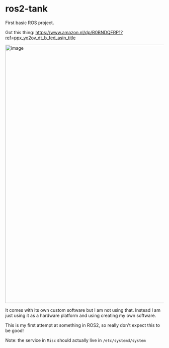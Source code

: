 # ros2-tank

First basic ROS project.

Got this thing: https://www.amazon.nl/dp/B0BNDQFRP1?ref=ppx_yo2ov_dt_b_fed_asin_title

<img width="823" height="823" alt="image" src="https://github.com/user-attachments/assets/f220cae1-ecaf-449f-8ec4-2d8ae5945ca2" />


It comes with its own custom software but I am not using that. Instead I am just using it as a hardware platform and using creating my own software.

This is my first attempt at something in ROS2, so really don't expect this to be good!


Note: the service in `Misc` should actually live in `/etc/systemd/system`
